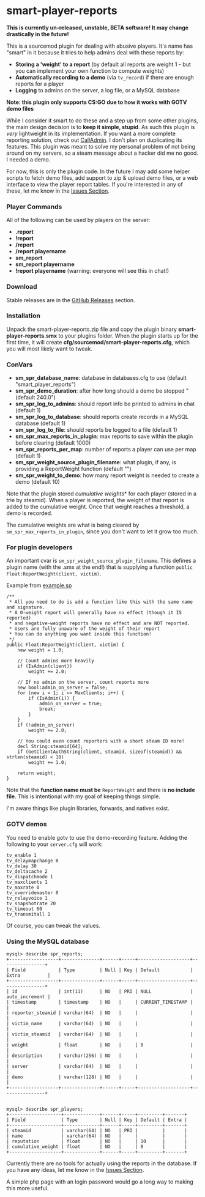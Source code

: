 smart-player-reports
=======================================

**This is currently un-released, unstable, BETA software! It may change drastically in the future!**

This is a sourcemod plugin for dealing with abusive players. It's name has "smart" in it because it tries to help admins deal with these reports by:
- **Storing a 'weight' to a report** (by default all reports are weight 1 - but you can implement your own function to compute weights)
- **Automatically recording to a demo** (via ``tv_record``) if there are enough reports for a player
- **Logging** to admins on the server, a log file, or a MySQL database

**Note: this plugin only supports CS:GO due to how it works with GOTV demo files**

While I consider it smart to do these and a step up from some other plugins, the main design decision is to **keep it simple, stupid**.
As such this plugin is *very* lightweight in its implementation.
If you want a more complete reporting solution, check out [CallAdmin](https://forums.alliedmods.net/showthread.php?t=213670).
I don't plan on duplicating its features.
This plugin was meant to solve my personal problem of not being around on my servers, so a steam message about a hacker did me no good. I needed a demo.

For now, this is only the plugin code.
In the future I may add some helper scripts to fetch demo files, add support to zip & upload demo files, or a web interface to view the player report tables.
If you're interested in any of these, let me know in the [Issues Section](https://github.com/splewis/smart-player-reports/issues).


### Player Commands
All of the following can be used by players on the server:

- **.report**
- **!report**
- **/report**
- **/report playername**
- **sm_report**
- **sm_report playername**
- **!report playername** (warning: everyone will see this in chat!)


### Download
Stable releases are in the [GitHub Releases](https://github.com/splewis/smart-player-reports/releases) section.


### Installation
Unpack the smart-player-reports.zip file and copy the plugin binary **smart-player-reports.smx** to your plugins folder.
When the plugin starts up for the first time, it will create **cfg/sourcemod/smart-player-reports.cfg**, which you will most likely want to tweak.


### ConVars

- **sm_spr_database_name**: database in databases.cfg to use (default "smart_player_reports")
- **sm_spr_demo_duration**: after how long should a demo be stopped "(default 240.0")
- **sm_spr_log_to_admins**: should report info be printed to admins in chat (default 1)
- **sm_spr_log_to_database**: should reports create records in a MySQL database (default 1)
- **sm_spr_log_to_file**: should reports be logged to a file (default 1)
- **sm_spr_max_reports_in_plugin**: max reports to save within the plugin before clearing (default 1000)
- **sm_spr_reports_per_map**: number of reports a player can use per map (default 1)
- **sm_spr_weight_source_plugin_filename**: what plugin, if any, is providing a ReportWeight function (default "")
- **sm_spr_weight_to_demo**: how many report weight is needed to create a demo (default 10)


Note that the plugin stored *cumulative weights** for each player (stored in a trie by steamid).
When a player is reported, the weight of that report is added to the cumulative weight.
Once that weight reaches a threshold, a demo is recorded.

The cumulative weights are what is being cleared by ``sm_spr_max_reports_in_plugin``, since you don't want to let it grow too much.


### For plugin developers

An important cvar is ``sm_spr_weight_source_plugin_filename``. This defines a plugin name (with the .smx at the end!) that is supplying a function ``public Float:ReportWeight(client, victim)``.

Example from [example.sp](https://github.com/splewis/smart-player-reports/blob/master/csgo/addons/sourcemod/scripting/example.sp)
```
/**
 * All you need to do is add a function like this with the same name and signature.
 * A 0-weight report will generally have no effect (though it IS reported)
 * and negative-weight reports have no effect and are NOT reported.
 * Users are fully unaware of the weight of their report
 * You can do anything you want inside this function!
 */
public Float:ReportWeight(client, victim) {
    new weight = 1.0;

    // Count admins more heavily
    if (IsAdmin(client))
        weight += 2.0;

    // If no admin on the server, count reports more
    new bool:admin_on_server = false;
    for (new i = 1; i <= MaxClients; i++) {
        if (IsAdmin(i)) {
            admin_on_server = true;
            break;
        }
    }
    if (!admin_on_server)
        weight += 2.0;

    // You could even count reporters with a short steam ID more!
    decl String:steamid[64];
    if (GetClientAuthString(client, steamid, sizeof(steamid)) && strlen(steamid) < 10)
        weight += 1.0;

    return weight;
}
```

Note that the **function name must be** ``ReportWeight`` and there is **no include file**.
This is intentional with my goal of keeping things simple.

I'm aware things like plugin libraries, forwards, and natives exist.

### GOTV demos

You need to enable gotv to use the demo-recording feature. Adding the following to your ``server.cfg`` will work:

    tv_enable 1
    tv_delaymapchange 0
    tv_delay 30
    tv_deltacache 2
    tv_dispatchmode 1
    tv_maxclients 1
    tv_maxrate 0
    tv_overridemaster 0
    tv_relayvoice 1
    tv_snapshotrate 20
    tv_timeout 60
    tv_transmitall 1

Of course, you can tweak the values.


### Using the MySQL database

    mysql> describe spr_reports;
    +------------------+--------------+------+-----+-------------------+----------------+
    | Field            | Type         | Null | Key | Default           | Extra          |
    +------------------+--------------+------+-----+-------------------+----------------+
    | id               | int(11)      | NO   | PRI | NULL              | auto_increment |
    | timestamp        | timestamp    | NO   |     | CURRENT_TIMESTAMP |                |
    | reporter_steamid | varchar(64)  | NO   |     |                   |                |
    | victim_name      | varchar(64)  | NO   |     |                   |                |
    | victim_steamid   | varchar(64)  | NO   |     |                   |                |
    | weight           | float        | NO   |     | 0                 |                |
    | description      | varchar(256) | NO   |     |                   |                |
    | server           | varchar(64)  | NO   |     |                   |                |
    | demo             | varchar(128) | NO   |     |                   |                |
    +------------------+--------------+------+-----+-------------------+----------------+


    mysql> describe spr_players;
    +-------------------+-------------+------+-----+---------+-------+
    | Field             | Type        | Null | Key | Default | Extra |
    +-------------------+-------------+------+-----+---------+-------+
    | steamid           | varchar(64) | NO   | PRI |         |       |
    | name              | varchar(64) | NO   |     |         |       |
    | reputation        | float       | NO   |     | 10      |       |
    | cumulative_weight | float       | NO   |     | 0       |       |
    +-------------------+-------------+------+-----+---------+-------+


Currently there are no tools for actually using the reports in the database.
If you have any ideas, let me know in the [Issues Section](https://github.com/splewis/smart-player-reports/issues).

A simple php page with an login password would go a long way to making this more useful.
